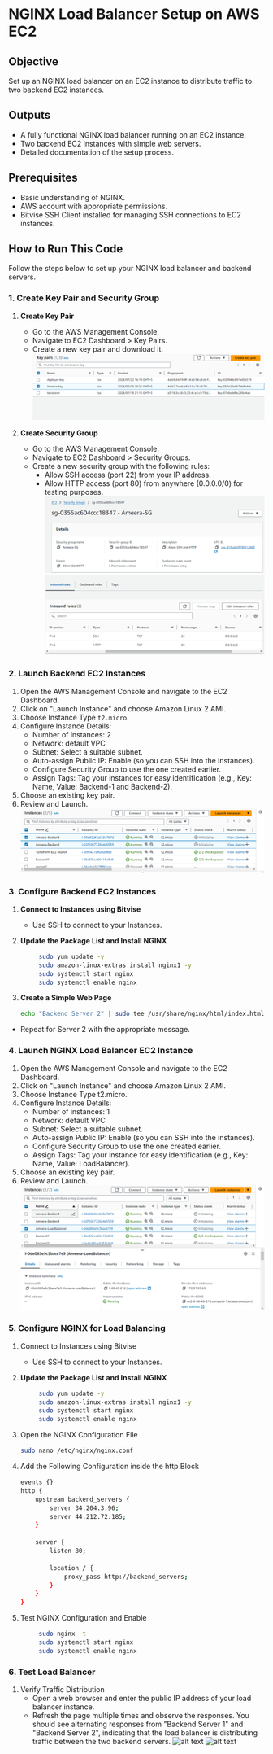 # NGINX Load Balancer Setup on AWS EC2

## Objective
Set up an NGINX load balancer on an EC2 instance to distribute traffic to two backend EC2 instances.

## Outputs
- A fully functional NGINX load balancer running on an EC2 instance.
- Two backend EC2 instances with simple web servers.
- Detailed documentation of the setup process.

## Prerequisites
- Basic understanding of NGINX.
- AWS account with appropriate permissions.
- Bitvise SSH Client installed for managing SSH connections to EC2 instances.

## How to Run This Code
Follow the steps below to set up your NGINX load balancer and backend servers.

### 1. Create Key Pair and Security Group

1. **Create Key Pair**
   - Go to the AWS Management Console.
   - Navigate to EC2 Dashboard > Key Pairs.
   - Create a new key pair and download it.
    ![alt text](KeyPair.png)

1. **Create Security Group**
   - Go to the AWS Management Console.
   - Navigate to EC2 Dashboard > Security Groups.
   - Create a new security group with the following rules:
     - Allow SSH access (port 22) from your IP address.
     - Allow HTTP access (port 80) from anywhere (0.0.0.0/0) for testing purposes.
    ![alt text](SecurityGroup1.png)
    ![alt text](SecurityGroup2.png)

### 2. Launch Backend EC2 Instances

1. Open the AWS Management Console and navigate to the EC2 Dashboard.
2. Click on "Launch Instance" and choose Amazon Linux 2 AMI.
3. Choose Instance Type `t2.micro`.
4. Configure Instance Details:
   - Number of instances: 2
   - Network: default VPC
   - Subnet: Select a suitable subnet.
   - Auto-assign Public IP: Enable (so you can SSH into the instances).
   - Configure Security Group to use the one created earlier.
   - Assign Tags: Tag your instances for easy identification (e.g., Key: Name, Value: Backend-1 and Backend-2).
5. Choose an existing key pair.
6. Review and Launch.
   ![alt text](EC2.png)

### 3. Configure Backend EC2 Instances

1. **Connect to Instances using Bitvise**
   - Use SSH to connect to your Instances.

2. **Update the Package List and Install NGINX**
   ```sh
        sudo yum update -y
        sudo amazon-linux-extras install nginx1 -y
        sudo systemctl start nginx
        sudo systemctl enable nginx
    ```

3. **Create a Simple Web Page**
   ```sh
   echo "Backend Server 2" | sudo tee /usr/share/nginx/html/index.html
   ```

- Repeat for Server 2 with the appropriate message.

### 4. Launch NGINX Load Balancer EC2 Instance
1. Open the AWS Management Console and navigate to the EC2 Dashboard.
2. Click on "Launch Instance" and choose Amazon Linux 2 AMI.
3. Choose Instance Type t2.micro.
4. Configure Instance Details:
   - Number of instances: 1
   - Network: default VPC
   - Subnet: Select a suitable subnet.
   - Auto-assign Public IP: Enable (so you can SSH into the instances).
   - Configure Security Group to use the one created earlier.
   - Assign Tags: Tag your instance for easy identification (e.g., Key: Name, Value: LoadBalancer).
5. Choose an existing key pair.
6. Review and Launch.
   ![alt text](LoadBalancer.png)

### 5. Configure NGINX for Load Balancing

1. Connect to Instances using Bitvise
   - Use SSH to connect to your Instances.
  
2. **Update the Package List and Install NGINX**
   ```sh
        sudo yum update -y
        sudo amazon-linux-extras install nginx1 -y
        sudo systemctl start nginx
        sudo systemctl enable nginx
    ```

3. Open the NGINX Configuration File
   ```sh
   sudo nano /etc/nginx/nginx.conf
   ```

4. Add the Following Configuration inside the http Block
    ```sh
    events {}
    http {
        upstream backend_servers {
            server 34.204.3.96;
            server 44.212.72.185;
        }

        server {
            listen 80;

            location / {
                proxy_pass http://backend_servers;
            }
        }
    }
    ```

2. Test NGINX Configuration and Enable 
   ```sh
        sudo nginx -t
        sudo systemctl start nginx
        sudo systemctl enable nginx
    ```

### 6. Test Load Balancer
1. Verify Traffic Distribution
    - Open a web browser and enter the public IP address of your load balancer instance.
    - Refresh the page multiple times and observe the responses. You should see alternating responses from "Backend Server 1" and "Backend Server 2", indicating that the load balancer is distributing traffic between the two backend servers.
    ![alt text](LB-test1.png)
    ![alt text](LB-test2.png)